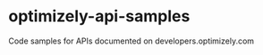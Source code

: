 optimizely-api-samples
======================

Code samples for APIs documented on developers.optimizely.com
